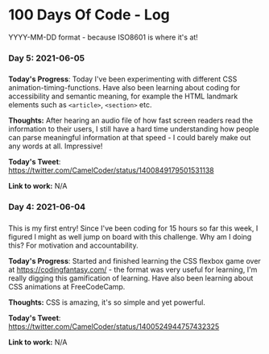 # 100 Days Of Code - Log
YYYY-MM-DD format - because ISO8601 is where it's at!

### Day 5: 2021-06-05
##### 

**Today's Progress**: Today I've been experimenting with different CSS animation-timing-functions. Have also been learning about coding for accessibility and semantic meaning, for example the HTML landmark elements such as `<article>`, `<section>` etc.

**Thoughts:** After hearing an audio file of how fast screen readers read the information to their users, I still have a hard time understanding how people can parse meaningful information at that speed - I could barely make out any words at all. Impressive!

**Today's Tweet**: https://twitter.com/CamelCoder/status/1400849179501531138

**Link to work:** N/A

### Day 4: 2021-06-04
##### 

This is my first entry! Since I've been coding for 15 hours so far this week, I figured I might as well jump on board with this challenge. Why am I doing this? For motivation and accountability.

**Today's Progress**: Started and finished learning the CSS flexbox game over at https://codingfantasy.com/ - the format was very useful for learning, I'm really digging this gamification of learning. Have also been learning about CSS animations at FreeCodeCamp.

**Thoughts:** CSS is amazing, it's so simple and yet powerful.

**Today's Tweet**: https://twitter.com/CamelCoder/status/1400524944757432325

**Link to work:** N/A
